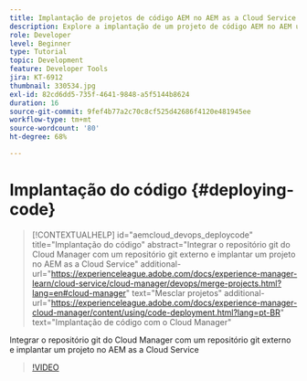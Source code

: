 ```yaml
---
title: Implantação de projetos de código AEM no AEM as a Cloud Service
description: Explore a implantação de um projeto de código AEM no AEM usando o as a Cloud Service Cloud Manager.
role: Developer
level: Beginner
type: Tutorial
topic: Development
feature: Developer Tools
jira: KT-6912
thumbnail: 330534.jpg
exl-id: 82cd6dd5-735f-4641-9848-a5f5144b8624
duration: 16
source-git-commit: 9fef4b77a2c70c8cf525d42686f4120e481945ee
workflow-type: tm+mt
source-wordcount: '80'
ht-degree: 68%

---
```


# Implantação do código {#deploying-code}

>[!CONTEXTUALHELP]
>id="aemcloud_devops_deploycode"
>title="Implantação do código"
>abstract="Integrar o repositório git do Cloud Manager com um repositório git externo e implantar um projeto no AEM as a Cloud Service"
>additional-url="https://experienceleague.adobe.com/docs/experience-manager-learn/cloud-service/cloud-manager/devops/merge-projects.html?lang=en#cloud-manager" text="Mesclar projetos"
>additional-url="https://experienceleague.adobe.com/docs/experience-manager-cloud-manager/content/using/code-deployment.html?lang=pt-BR" text="Implantação de código com o Cloud Manager"

Integrar o repositório git do Cloud Manager com um repositório git externo e implantar um projeto no AEM as a Cloud Service

>[!VIDEO](https://video.tv.adobe.com/v/330534?quality=12&learn=on)

